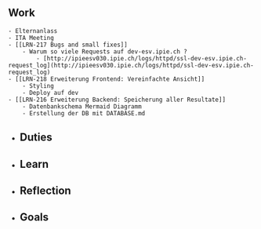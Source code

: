 ## Work
	- Elternanlass
	- ITA Meeting
	- [[LRN-217 Bugs and small fixes]]
		- Warum so viele Requests auf dev-esv.ipie.ch ?
			- [http://ipieesv030.ipie.ch/logs/httpd/ssl-dev-esv.ipie.ch-request_log](http://ipieesv030.ipie.ch/logs/httpd/ssl-dev-esv.ipie.ch-request_log)
	- [[LRN-218 Erweiterung Frontend: Vereinfachte Ansicht]]
		- Styling
		- Deploy auf dev
	- [[LRN-216 Erweiterung Backend: Speicherung aller Resultate]]
		- Datenbankschema Mermaid Diagramm
		- Erstellung der DB mit DATABASE.md
- ## Duties
- ## Learn
- ## Reflection
- ## Goals